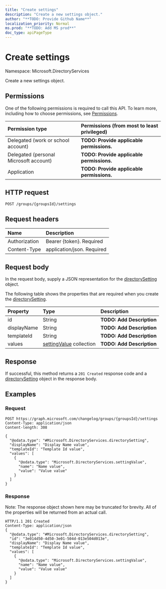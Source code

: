 ```yaml
---
title: "Create settings"
description: "Create a new settings object."
author: "**TODO: Provide Github Name**"
localization_priority: Normal
ms.prod: "**TODO: Add MS prod**"
doc_type: apiPageType
---
```


# Create settings

Namespace: Microsoft.DirectoryServices

Create a new settings object.

## Permissions
One of the following permissions is required to call this API. To learn more, including how to choose permissions, see [Permissions](/concepts/permissions-reference.md).

|Permission type|Permissions (from most to least privileged)|
|:---|:---|
|Delegated (work or school account)|**TODO: Provide applicable permissions.**|
|Delegated (personal Microsoft account)|**TODO: Provide applicable permissions.**|
|Application|**TODO: Provide applicable permissions.**|

## HTTP request
<!-- {
  "blockType": "ignored"
}
-->
``` http
POST /groups/{groupsId}/settings
```

## Request headers
|Name|Description|
|:---|:---|
|Authorization|Bearer {token}. Required|
|Content-Type|application/json. Required|

## Request body
In the request body, supply a JSON representation for the [directorySetting](../resources/microsoft.directoryservices-directorysetting.md) object.

The following table shows the properties that are required when you create the [directorySetting](../resources/microsoft.directoryservices-directorysetting.md).

|Property|Type|Description|
|:---|:---|:---|
|id|String|**TODO: Add Description**|
|displayName|String|**TODO: Add Description**|
|templateId|String|**TODO: Add Description**|
|values|[settingValue](../resources/microsoft.directoryservices-settingvalue.md) collection|**TODO: Add Description**|



## Response
If successful, this method returns a `201 Created` response code and a [directorySetting](../resources/microsoft.directoryservices-directorysetting.md) object in the response body.

## Examples

### Request
<!-- {
  "blockType": "request",
  "name": "create_directorysetting_from_settings"
}
-->
``` http
POST https://graph.microsoft.com/changelog/groups/{groupsId}/settings
Content-Type: application/json
Content-length: 308

{
  "@odata.type": "#Microsoft.DirectoryServices.directorySetting",
  "displayName": "Display Name value",
  "templateId": "Template Id value",
  "values": [
    {
      "@odata.type": "Microsoft.DirectoryServices.settingValue",
      "name": "Name value",
      "value": "Value value"
    }
  ]
}
```

### Response
Note: The response object shown here may be truncated for brevity. All of the properties will be returned from an actual call.
<!-- {
  "blockType": "response",
  "truncated": true,
  "@odata.type": "microsoft.directoryservices.directorysetting"
}
-->
``` http
HTTP/1.1 201 Created
Content-Type: application/json
{
  "@odata.type": "#Microsoft.DirectoryServices.directorySetting",
  "id": "3e014d50-4d50-3e01-504d-013e504d013e",
  "displayName": "Display Name value",
  "templateId": "Template Id value",
  "values": [
    {
      "@odata.type": "Microsoft.DirectoryServices.settingValue",
      "name": "Name value",
      "value": "Value value"
    }
  ]
}
```


